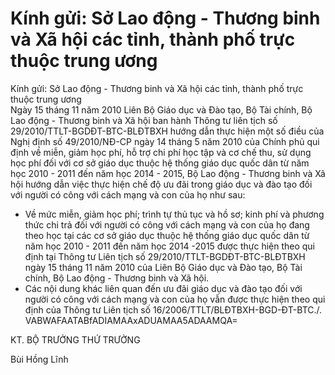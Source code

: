# Kính gửi: Sở Lao động - Thương binh và Xã hội các tỉnh, thành phố trực thuộc trung ương

Kính gửi: Sở Lao động - Thương binh và Xã hội các tỉnh, thành phố trực thuộc trung ương  
Ngày 15 tháng 11 năm 2010 Liên Bộ Giáo dục và Đào tạo, Bộ Tài chính, Bộ Lao động - Thương binh và Xã hội ban hành Thông tư liên tịch số 29/2010/TTLT-BGDĐT-BTC-BLĐTBXH hướng dẫn thực hiện một số điều của Nghị định số 49/2010/NĐ-CP ngày 14 tháng 5 năm 2010 của Chính phủ qui định về miễn, giảm học phí, hỗ trợ chi phí học tập và cơ chế thu, sử dụng học phí đối với cơ sở giáo dục thuộc hệ thống giáo dục quốc dân từ năm học 2010 - 2011 đến năm học 2014 - 2015, Bộ Lao động - Thương binh và Xã hội hướng dẫn việc thực hiện chế độ ưu đãi trong giáo dục và đào tạo đối với người có công với cách mạng và con của họ như sau:  
- Về mức miễn, giảm học phí; trình tự thủ tục và hồ sơ; kinh phí và phương thức chi trả đối với người có công với cách mạng và con của họ đang theo học tại các cơ sở giáo dục thuộc hệ thống giáo dục quốc dân từ năm học 2010 - 2011 đến năm học 2014 -2015 được thực hiện theo qui định tại Thông tư Liên tịch số 29/2010/TTLT-BGDĐT-BTC-BLĐTBXH ngày 15 tháng 11 năm 2010 của Liên Bộ Giáo dục và Đào tạo, Bộ Tài chính, Bộ Lao động - Thương binh và Xã hội.  
- Các nội dung khác liên quan đến ưu đãi giáo dục và đào tạo đối với người có công với cách mạng và con của họ vẫn được thực hiện theo qui định của Thông tư Liên tịch số 16/2006/TTLT/BLĐTBXH-BGD-ĐT-BTC./.  
  VABWAFAATABfADIAMAAxADUAMAA5ADAAMQA=    
    
KT. BỘ TRƯỞNG 
THỨ TRƯỞNG 
 
 
 
 
Bùi Hồng Lĩnh